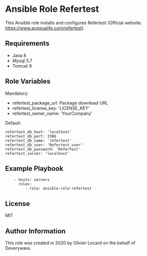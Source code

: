 Ansible Role Refertest
======================

This Ansible role installs and configures Refertest (Official website: https://www.acpqualife.com/refertest).

Requirements
------------

* Java 8
* Mysql 5.7
* Tomcat 9

Role Variables
--------------

Mandatory:

* refertest_package_url: Package download URL
* refertest_license_key: 'LICENSE_KEY'
* refertest_owner_name: 'YourCompany'

Default:

```
refertest_db_host: 'localhost'
refertest_db_port: 3306
refertest_db_name: 'refertest'
refertest_db_user: 'Refertest_user'
refertest_db_password: 'Refertest'
refertest_server: 'localhost'
```

Example Playbook
----------------

```
    - hosts: servers
      roles:
         - role: ansible-role-refertest
```

License
-------

MIT

Author Information
------------------

This role was created in 2020 by Olivier Locard on the behalf of Deveryware.
